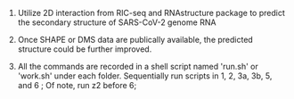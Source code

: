 1. Utilize 2D interaction from RIC-seq and RNAstructure package to predict the secondary structure of SARS-CoV-2 genome RNA

2. Once SHAPE or DMS data are publically available, the predicted structure could be further improved.

3. All the commands are recorded in a shell script named 'run.sh' or 'work.sh' under each folder. Sequentially run scripts in 1, 2, 3a, 3b, 5, and 6 ; Of note, run z2 before 6;
